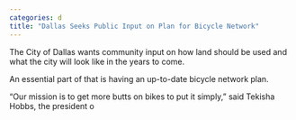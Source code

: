 ```yaml
---
categories: d
title: "Dallas Seeks Public Input on Plan for Bicycle Network"
---
```


The City of Dallas wants community input on how land should be used and what the city will look like in the years to come. 



An essential part of that is having an up-to-date bicycle network plan.



“Our mission is to get more butts on bikes to put it simply,” said Tekisha Hobbs, the president o